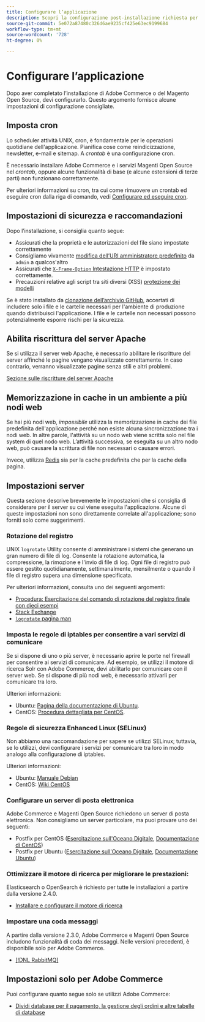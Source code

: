 ```yaml
---
title: Configurare l’applicazione
description: Scopri la configurazione post-installazione richiesta per le distribuzioni locali Adobe Commerce e Magenti Open Source.
source-git-commit: 5e072a87480c326d6ae9235cf425e63ec9199684
workflow-type: tm+mt
source-wordcount: '728'
ht-degree: 0%

---
```



# Configurare l’applicazione

Dopo aver completato l’installazione di Adobe Commerce o del Magento Open Source, devi configurarlo. Questo argomento fornisce alcune impostazioni di configurazione consigliate.

## Imposta cron

Lo scheduler attività UNIX, cron, è fondamentale per le operazioni quotidiane dell&#39;applicazione. Pianifica cose come reindicizzazione, newsletter, e-mail e sitemap. A *crontab* è una configurazione cron.

È necessario installare Adobe Commerce e i servizi Magenti Open Source nel *crontab*, oppure alcune funzionalità di base (e alcune estensioni di terze parti) non funzionano correttamente.

Per ulteriori informazioni su cron, tra cui come rimuovere un crontab ed eseguire cron dalla riga di comando, vedi [Configurare ed eseguire cron](../../configuration/cli/configure-cron-jobs.md).

## Impostazioni di sicurezza e raccomandazioni

Dopo l’installazione, si consiglia quanto segue:

* Assicurati che la proprietà e le autorizzazioni del file siano impostate correttamente
* Consigliamo vivamente [modifica dell’URI amministratore predefinito](../tutorials/admin-uri.md) da `admin` a qualcos&#39;altro
* Assicurati che [`X-Frame-Option` Intestazione HTTP](../../configuration/security/xframe-options.md) è impostato correttamente.
* Precauzioni relative agli script tra siti diversi (XSS) [protezione dei modelli](https://developer.adobe.com/commerce/php/development/security/cross-site-scripting/)

Se è stato installato da [clonazione dell’archivio GitHub](https://developer.adobe.com/commerce/contributor/guides/install/clone-repository/), accertati di includere solo i file e le cartelle necessari per l&#39;ambiente di produzione quando distribuisci l&#39;applicazione. I file e le cartelle non necessari possono potenzialmente esporre rischi per la sicurezza.

## Abilita riscrittura del server Apache

Se si utilizza il server web Apache, è necessario abilitare le riscritture del server affinché le pagine vengano visualizzate correttamente. In caso contrario, verranno visualizzate pagine senza stili e altri problemi.

[Sezione sulle riscritture del server Apache](../prerequisites/web-server/apache.md#apache-rewrites-and-htaccess)

## Memorizzazione in cache in un ambiente a più nodi web

Se hai più nodi web, *impossibile* utilizza la memorizzazione in cache dei file predefinita dell&#39;applicazione perché non esiste alcuna sincronizzazione tra i nodi web. In altre parole, l&#39;attività su un nodo web viene scritta solo nel file system di quel nodo web. L’attività successiva, se eseguita su un altro nodo web, può causare la scrittura di file non necessari o causare errori.

Invece, utilizza [Redis](../../configuration/cache/config-redis.md) sia per la cache predefinita che per la cache della pagina.

## Impostazioni server

Questa sezione descrive brevemente le impostazioni che si consiglia di considerare per il server su cui viene eseguita l&#39;applicazione. Alcune di queste impostazioni non sono direttamente correlate all&#39;applicazione; sono forniti solo come suggerimenti.

### Rotazione del registro

UNIX `logrotate` Utility consente di amministrare i sistemi che generano un gran numero di file di log. Consente la rotazione automatica, la compressione, la rimozione e l&#39;invio di file di log. Ogni file di registro può essere gestito quotidianamente, settimanalmente, mensilmente o quando il file di registro supera una dimensione specificata.

Per ulteriori informazioni, consulta uno dei seguenti argomenti:

* [Procedura: Esercitazione del comando di rotazione del registro finale con dieci esempi](https://www.thegeekstuff.com/2010/07/logrotate-examples)
* [Stack Exchange](https://unix.stackexchange.com/questions/85662/how-to-properly-automatically-manually-rotate-log-files-for-production-rails-app)
* [`logrotate` pagina man](https://linuxconfig.org/logrotate-8-manual-page)

### Imposta le regole di iptables per consentire a vari servizi di comunicare

Se si dispone di uno o più server, è necessario aprire le porte nel firewall per consentire ai servizi di comunicare. Ad esempio, se utilizzi il motore di ricerca Solr con Adobe Commerce, devi abilitarlo per comunicare con il server web. Se si dispone di più nodi web, è necessario attivarli per comunicare tra loro.

Ulteriori informazioni:

* Ubuntu: [Pagina della documentazione di Ubuntu](https://help.ubuntu.com/community/IptablesHowTo).
* CentOS: [Procedura dettagliata per CentOS](https://wiki.centos.org/HowTos/Network/IPTables).

### Regole di sicurezza Enhanced Linux (SELinux)

Non abbiamo una raccomandazione per sapere se utilizzi SELinux; tuttavia, se lo utilizzi, devi configurare i servizi per comunicare tra loro in modo analogo alla configurazione di iptables.

Ulteriori informazioni:

* Ubuntu: [Manuale Debian](https://debian-handbook.info/browse/stable/sect.selinux.html)
* CentOS: [Wiki CentOS](https://wiki.centos.org/HowTos/SELinux)

### Configurare un server di posta elettronica

Adobe Commerce e Magenti Open Source richiedono un server di posta elettronica. Non consigliamo un server particolare, ma puoi provare uno dei seguenti:

* Postfix per CentOS ([Esercitazione sull&#39;Oceano Digitale](https://www.digitalocean.com/community/tutorials/how-to-install-postfix-on-centos-6), [Documentazione di CentOS](https://www.centos.org))
* Postfix per Ubuntu ([Esercitazione sull&#39;Oceano Digitale](https://www.digitalocean.com/community/tutorials/how-to-install-and-setup-postfix-on-ubuntu-14-04), [Documentazione Ubuntu](https://help.ubuntu.com/community/MailServer))

### Ottimizzare il motore di ricerca per migliorare le prestazioni:

Elasticsearch o OpenSearch è richiesto per tutte le installazioni a partire dalla versione 2.4.0.

* [Installare e configurare il motore di ricerca](../../configuration/search/overview-search.md)

### Impostare una coda messaggi

A partire dalla versione 2.3.0, Adobe Commerce e Magenti Open Source includono funzionalità di coda dei messaggi. Nelle versioni precedenti, è disponibile solo per Adobe Commerce.

* [[!DNL RabbitMQ]](../../configuration/queues/message-queue-framework.md)

## Impostazioni solo per Adobe Commerce

Puoi configurare quanto segue solo se utilizzi Adobe Commerce:

* [Dividi database per il pagamento, la gestione degli ordini e altre tabelle di database](../../configuration/storage/multi-master.md)
